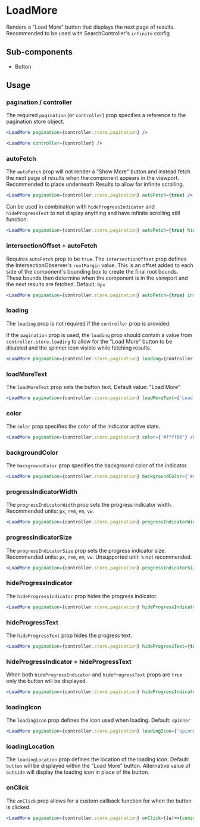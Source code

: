 # LoadMore

Renders a "Load More" button that displays the next page of results. Recommended to be used with SearchController's `infinite` config

## Sub-components
- Button

## Usage

### pagination / controller
The required `pagination` (or `controller`) prop specifies a reference to the pagination store object.

```jsx
<LoadMore pagination={controller.store.pagination} />
```

```jsx
<LoadMore controller={controller} />
```

### autoFetch
The `autoFetch` prop will not render a "Show More" button and instead fetch the next page of results when the component appears in the viewport. Recommended to place underneath Results to allow for infinite scrolling. 

```jsx
<LoadMore pagination={controller.store.pagination} autoFetch={true} />
```

Can be used in combination with `hideProgressIndicator` and `hideProgressText` to not display anything and have infinite scrolling still function:

```jsx
<LoadMore pagination={controller.store.pagination} autoFetch={true} hideProgressIndicator={true} hideProgressText={true} />
```

### intersectionOffset + autoFetch
Requires `autoFetch` prop to be `true`. The `intersectionOffset` prop defines the IntersectionObserver's `rootMargin` value. This is an offset added to each side of the component's bounding box to create the final root bounds. These bounds then determine when the component is in the viewport and the next results are fetched. Default: `0px`

```jsx
<LoadMore pagination={controller.store.pagination} autoFetch={true} intersectionOffset={'40px'} />
```

### loading
The `loading` prop is not required if the `controller` prop is provided.

If the `pagination` prop is used, the `loading` prop should contain a value from `controller.store.loading` to allow for the "Load More" button to be disabled and the spinner icon visible while fetching results.

```jsx
<LoadMore pagination={controller.store.pagination} loading={controller.store.loading} />
```

### loadMoreText
The `loadMoreText` prop sets the button text. Default value: "Load More"

```jsx
<LoadMore pagination={controller.store.pagination} loadMoreText={'Load More'} />
```

### color
The `color` prop specifies the color of the indicator active state.

```jsx
<LoadMore pagination={controller.store.pagination} color={'#ffff00'} />
```

### backgroundColor
The `backgroundColor` prop specifies the background color of the indicator.

```jsx
<LoadMore pagination={controller.store.pagination} backgroundColor={'#eeeeee'} />
```

### progressIndicatorWidth
The `progressIndicatorWidth` prop sets the progress indicator width. Recommended units: `px`, `rem`, `em`, `vw`.

```jsx
<LoadMore pagination={controller.store.pagination} progressIndicatorWidth={'300px'} />
```

### progressIndicatorSize
The `progressIndicatorSize` prop sets the progress indicator size. Recommended units: `px`, `rem`, `em`, `vw`. Unsupported unit: `%` not recommended. 

```jsx
<LoadMore pagination={controller.store.pagination} progressIndicatorSize={'5px'} />
```

### hideProgressIndicator
The `hideProgressIndicator` prop hides the progress indicator.

```jsx
<LoadMore pagination={controller.store.pagination} hideProgressIndicator={true} />
```

### hideProgressText
The `hideProgressText` prop hides the progress text.

```jsx
<LoadMore pagination={controller.store.pagination} hideProgressText={true} />
```

### hideProgressIndicator + hideProgressText
When both `hideProgressIndicator` and `hideProgressText` props are `true` only the button will be displayed.

```jsx
<LoadMore pagination={controller.store.pagination} hideProgressIndicator={true} hideProgressText={true} />
```

### loadingIcon
The `loadingIcon` prop defines the icon used when loading. Default: `spinner`

```jsx
<LoadMore pagination={controller.store.pagination} loadingIcon={'spinner'} />
```

### loadingLocation
The `loadingLocation` prop defines the location of the loading icon. Default: `button` will be displayed within the "Load More" button. Alternative value of `outside` will display the loading icon in place of the button.

### onClick
The `onClick` prop allows for a custom callback function for when the button is clicked.

```jsx
<LoadMore pagination={controller.store.pagination} onClick={(e)=>{console.log(e)}} />
```
